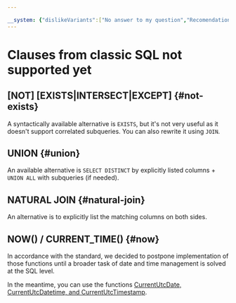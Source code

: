 ```yaml
---

__system: {"dislikeVariants":["No answer to my question","Recomendations didn't help","The content doesn't match title","Other"]}
---
```

# Clauses from classic SQL not supported yet

## \[NOT\] \[EXISTS|INTERSECT\|EXCEPT] {#not-exists}

A syntactically available alternative is `EXISTS`, but it's not very useful as it doesn't support correlated subqueries. You can also rewrite it using `JOIN`.

## UNION {#union}

An available alternative is `SELECT DISTINCT` by explicitly listed columns + `UNION ALL` with subqueries (if needed).

## NATURAL JOIN {#natural-join}

An alternative is to explicitly list the matching columns on both sides.

## NOW() / CURRENT_TIME() {#now}

In accordance with the standard, we decided to postpone implementation of those functions until a broader task of date and time management is solved at the SQL level.

In the meantime, you can use the functions [CurrentUtcDate, CurrentUtcDatetime, and CurrentUtcTimestamp](../builtins/basic.md#currentutcdate).

